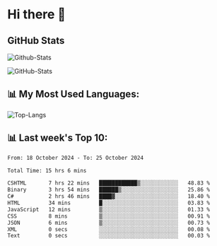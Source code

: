 # Hi there 👋

## GitHub Stats
![Github-Stats](https://github-readme-stats-sigma-five.vercel.app/api?username=ltorson&show_icons=true&theme=radical&count_private=true&show=reviews,discussions_started,discussions_answered,prs_merged,prs_merged_percentage)

![GitHub-Stats](https://github-readme-stats.vercel.app/api/wakatime?username=LeeTorson&theme=synthwave&size_weight=0.5&count_weight=0.5&title_color=36F9F6&langs_count=10&count_private=true)

## 📊 My Most Used Languages:
![Top-Langs](https://github-readme-stats-sigma-five.vercel.app/api/top-langs/?username=LTorson&layout=compact&langs_count=10)


## 📊 Last week's Top 10:
<!--START_SECTION:waka-->

```txt
From: 18 October 2024 - To: 25 October 2024

Total Time: 15 hrs 6 mins

CSHTML       7 hrs 22 mins   ████████████▒░░░░░░░░░░░░   48.83 %
Binary       3 hrs 54 mins   ██████▒░░░░░░░░░░░░░░░░░░   25.86 %
C#           2 hrs 46 mins   ████▓░░░░░░░░░░░░░░░░░░░░   18.40 %
HTML         34 mins         █░░░░░░░░░░░░░░░░░░░░░░░░   03.83 %
JavaScript   12 mins         ▒░░░░░░░░░░░░░░░░░░░░░░░░   01.33 %
CSS          8 mins          ▒░░░░░░░░░░░░░░░░░░░░░░░░   00.91 %
JSON         6 mins          ▒░░░░░░░░░░░░░░░░░░░░░░░░   00.73 %
XML          0 secs          ░░░░░░░░░░░░░░░░░░░░░░░░░   00.08 %
Text         0 secs          ░░░░░░░░░░░░░░░░░░░░░░░░░   00.03 %
```

<!--END_SECTION:waka-->
